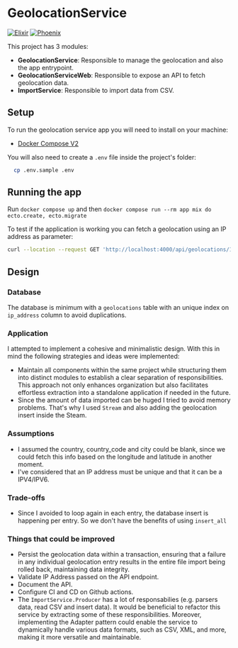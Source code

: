 <!-- Improved compatibility of back to top link: See: https://github.com/othneildrew/Best-README-Template/pull/73 -->
<a name="readme-top"></a>

<!-- PROJECT SHIELDS -->
<!--
*** I'm using markdown "reference style" links for readability.
*** Reference links are enclosed in brackets [ ] instead of parentheses ( ).
*** See the bottom of this document for the declaration of the reference variables
*** for contributors-url, forks-url, etc. This is an optional, concise syntax you may use.
*** https://www.markdownguide.org/basic-syntax/#reference-style-links
-->
# GeolocationService
[![Elixir][Elixir-icon]][Elixir-url]
[![Phoenix][Phoenix-icon]][Phoenix-url]

This project has 3 modules:

* **GeolocationService**: Responsible to manage the geolocation and also the app entrypoint.
* **GeolocationServiceWeb**: Responsible to expose an API to fetch geolocation data.
* **ImportService**: Responsible to import data from CSV.

## Setup

To run the geolocation service app you will need to install on your machine:
  * [Docker Compose V2](https://docs.docker.com/compose/install/)

You will also need to create a `.env` file inside the project's folder:

```bash
  cp .env.sample .env
```

## Running the app

Run `docker compose up` and then `docker compose run --rm app mix do ecto.create, ecto.migrate`

To test if the application is working you can fetch a geolocation using an IP address as parameter:

```sh
curl --location --request GET 'http://localhost:4000/api/geolocations/192.168.0.1'
```

## Design

### Database

The database is minimum with a `geolocations` table with an unique index on `ip_address` column to avoid duplications.

### Application

I attempted to implement a cohesive and minimalistic design. With this in mind the following strategies and ideas were implemented:

* Maintain all components within the same project while structuring them into distinct modules to establish a clear separation of responsibilities. This approach not only enhances organization but also facilitates effortless extraction into a standalone application if needed in the future.
* Since the amount of data imported can be huged I tried to avoid memory problems. That's why I used `Stream` and also adding the geolocation insert inside the Steam.

### Assumptions

* I assumed the country, country_code and city could be blank, since we could fetch this info based on the longitude and latitude in another moment.
* I've considered that an IP address must be unique and that it can be a IPV4/IPV6.

### Trade-offs

* Since I avoided to loop again in each entry, the database insert is happening per entry. So we don't have the benefits of using `insert_all`

### Things that could be improved

* Persist the geolocation data within a transaction, ensuring that a failure in any individual geolocation entry results in the entire file import being rolled back, maintaining data integrity.
* Validate IP Address passed on the API endpoint.
* Document the API.
* Configure CI and CD on Github actions.
* The `ImportService.Producer` has a lot of responsabilies (e.g. parsers data, read CSV and insert data). It would be beneficial to refactor this service by extracting some of these responsibilities. Moreover, implementing the Adapter pattern could enable the service to dynamically handle various data formats, such as CSV, XML, and more, making it more versatile and maintainable.

<!-- MARKDOWN LINKS & IMAGES -->
<!-- https://www.markdownguide.org/basic-syntax/#reference-style-links -->
[Elixir-icon]: https://img.shields.io/badge/elixir-663399?style=for-the-badge&logo=elixir&logoColor=white
[Elixir-url]: https://elixir-lang.org
[Phoenix-icon]: https://img.shields.io/badge/phoenix-FF6D31?style=for-the-badge&logo=phoenix&logoColor=white
[Phoenix-url]: https://phoenixframework.org